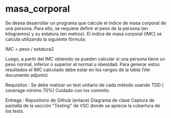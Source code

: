 # masa_corporal
Se desea desarrollar un programa que calcule el índice de masa corporal de una persona. Para ello, se requiere definir el peso de la persona (en kilogramos) y su estatura (en metros). El índice de masa corporal (IMC) se calcula utilizando la siguiente fórmula:


IMC = peso / estatura2

Luego, a partir del IMC obtenido se pueden calcular si una persona tiene un peso normal, inferior o superior al normal u obesidad. Para generar estos resultados el IMC calculado debe estar en los rangos de la tabla (Ver documento adjunto)

Requisitos :
Se debe realizar un test unitario de cada método usando TDD ( coverage minimo 70%)
Cuidado con los commits.

Entrega :
Repositorio de Github (enlace)
Diagrama de clase
Captura de pantalla de la sección "Testing" de VSC donde se aprecia la cobertura de los tests.
